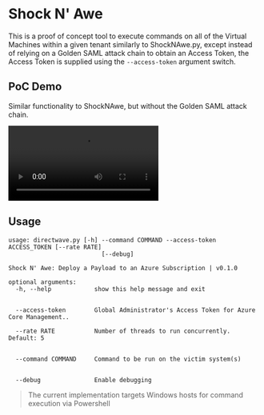 # Shock N' Awe

This is a proof of concept tool to execute commands on all of the Virtual Machines within a given tenant similarly to ShockNAwe.py, except instead of relying on a Golden SAML attack chain to obtain an Access Token, the Access Token is supplied using the `--access-token` argument switch.

## PoC Demo

Similar functionality to ShockNAwe, but without the Golden SAML attack chain.

![ShockNAwe](resc/shocknawe-demo.mp4)

## Usage

```
usage: directwave.py [-h] --command COMMAND --access-token ACCESS_TOKEN [--rate RATE]
                          [--debug]

Shock N' Awe: Deploy a Payload to an Azure Subscription | v0.1.0

optional arguments:
  -h, --help            show this help message and exit


  --access-token        Global Administrator's Access Token for Azure Core Management..

  --rate RATE           Number of threads to run concurrently. Default: 5


  --command COMMAND     Command to be run on the victim system(s)


  --debug               Enable debugging
```

> The current implementation targets Windows hosts for command execution via Powershell

